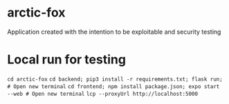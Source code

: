 # arctic-fox
Application created with the intention to be exploitable and security testing

# Local run for testing
`cd arctic-fox`
`cd backend; pip3 install -r requirements.txt; flask run; # Open new terminal`
`cd frontend; npm install package.json; expo start --web # Open new terminal`
`lcp --proxyUrl http://localhost:5000`